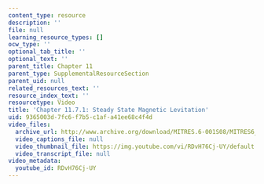 ```yaml
---
content_type: resource
description: ''
file: null
learning_resource_types: []
ocw_type: ''
optional_tab_title: ''
optional_text: ''
parent_title: Chapter 11
parent_type: SupplementalResourceSection
parent_uid: null
related_resources_text: ''
resource_index_text: ''
resourcetype: Video
title: 'Chapter 11.7.1: Steady State Magnetic Levitation'
uid: 9365003d-7fc6-f7b5-c1af-a41ee68c4f4d
video_files:
  archive_url: http://www.archive.org/download/MITRES.6-001S08/MITRES6_001S08_11-7-1_300k.mp4
  video_captions_file: null
  video_thumbnail_file: https://img.youtube.com/vi/RDvH76Cj-UY/default.jpg
  video_transcript_file: null
video_metadata:
  youtube_id: RDvH76Cj-UY
---
```

